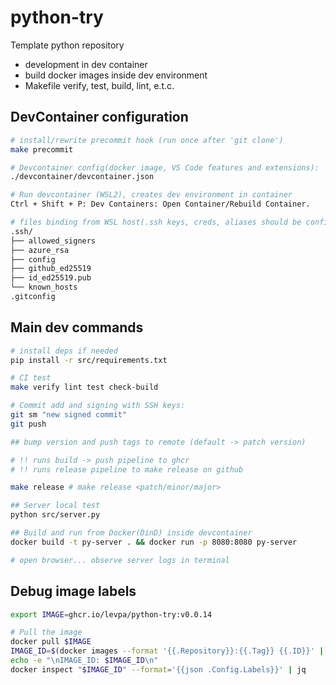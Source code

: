# python-try
Template python repository

- development in dev container
- build docker images inside dev environment
- Makefile verify, test, build, lint, e.t.c.

## DevContainer configuration

```sh
# install/rewrite precommit hook (run once after 'git clone')
make precommit

# Devcontainer config(docker image, VS Code features and extensions): 
./devcontainer/devcontainer.json

# Run devcontainer (WSL2), creates dev environment in container
Ctrl + Shift + P: Dev Containers: Open Container/Rebuild Container.

# files binding from WSL host(.ssh keys, creds, aliases should be configured):
.ssh/
├── allowed_signers
├── azure_rsa
├── config
├── github_ed25519
├── id_ed25519.pub
└── known_hosts
.gitconfig
```

## Main dev commands
```sh
# install deps if needed
pip install -r src/requirements.txt

# CI test
make verify lint test check-build

# Commit add and signing with SSH keys: 
git sm "new signed commit"
git push

## bump version and push tags to remote (default -> patch version)

# !! runs build -> push pipeline to ghcr
# !! runs release pipeline to make release on github

make release # make release <patch/minor/major>

## Server local test
python src/server.py

## Build and run from Docker(DinD) inside devcontainer
docker build -t py-server . && docker run -p 8080:8080 py-server

# open browser... observe server logs in terminal
```

## Debug image labels

```sh
export IMAGE=ghcr.io/levpa/python-try:v0.0.14

# Pull the image
docker pull $IMAGE
IMAGE_ID=$(docker images --format '{{.Repository}}:{{.Tag}} {{.ID}}' | grep $IMAGE | awk '{print $2}')
echo -e "\nIMAGE_ID: $IMAGE_ID\n"
docker inspect "$IMAGE_ID" --format='{{json .Config.Labels}}' | jq
```